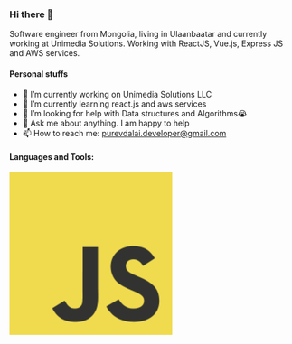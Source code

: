 ### Hi there 👋
Software engineer from Mongolia, living in Ulaanbaatar and currently working at Unimedia Solutions. Working with ReactJS, Vue.js, Express JS and AWS services.

#### Personal stuffs
- 🔭 I’m currently working on Unimedia Solutions LLC
- 🌱 I’m currently learning react.js and aws services
- 🤔 I’m looking for help with Data structures and Algorithms😭
- 💬 Ask me about anything. I am happy to help
- 📫 How to reach me: purevdalai.developer@gmail.com

#### Languages and Tools:
![alt text](https://github.com/purevdalai/purevdalai/blob/master/javascript.png?raw=true)
